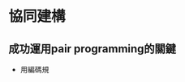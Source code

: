 # 協同建構
## 成功運用pair programming的關鍵
* 用編碼規
<!--stackedit_data:
eyJoaXN0b3J5IjpbMTIzMTM1MDA3NSwxMjY2MDI4ODIxXX0=
-->